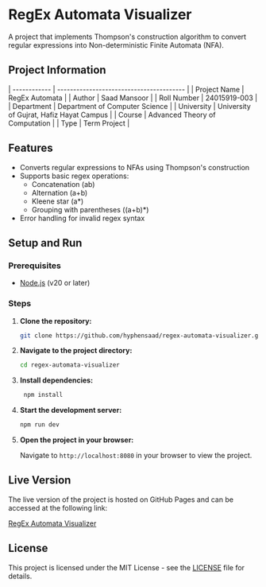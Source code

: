 # RegEx Automata Visualizer

A project that implements Thompson's construction algorithm to convert regular expressions into Non-deterministic Finite Automata (NFA).

## Project Information

| ------------ | ---------------------------------------- |
| Project Name | RegEx Automata                           |
| Author       | Saad Mansoor                             |
| Roll Number  | 24015919-003                             |
| Department   | Department of Computer Science           |
| University   | University of Gujrat, Hafiz Hayat Campus |
| Course       | Advanced Theory of Computation           |
| Type         | Term Project                             |

## Features

- Converts regular expressions to NFAs using Thompson's construction
- Supports basic regex operations:
  - Concatenation (ab)
  - Alternation (a+b)
  - Kleene star (a\*)
  - Grouping with parentheses ((a+b)\*)
- Error handling for invalid regex syntax

## Setup and Run

### Prerequisites

- [Node.js](https://nodejs.org/en) (v20 or later)

### Steps

1. **Clone the repository:**

   ```sh
   git clone https://github.com/hyphensaad/regex-automata-visualizer.git
   ```

2. **Navigate to the project directory:**

   ```sh
   cd regex-automata-visualizer
   ```

3. **Install dependencies:**

   ```sh
    npm install
   ```

4. **Start the development server:**

   ```sh
   npm run dev
   ```

5. **Open the project in your browser:**

   Navigate to `http://localhost:8080` in your browser to view the project.

## Live Version

The live version of the project is hosted on GitHub Pages and can be accessed at the following link:

[RegEx Automata Visualizer](https://hyphensaad.github.io/regex-automata-visualizer/)

## License

This project is licensed under the MIT License - see the [LICENSE](LICENSE) file for details.
